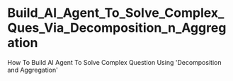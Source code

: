 # Build_AI_Agent_To_Solve_Complex_Ques_Via_Decomposition_n_Aggregation
How To Build AI Agent To Solve Complex Question Using 'Decomposition and Aggregation'
